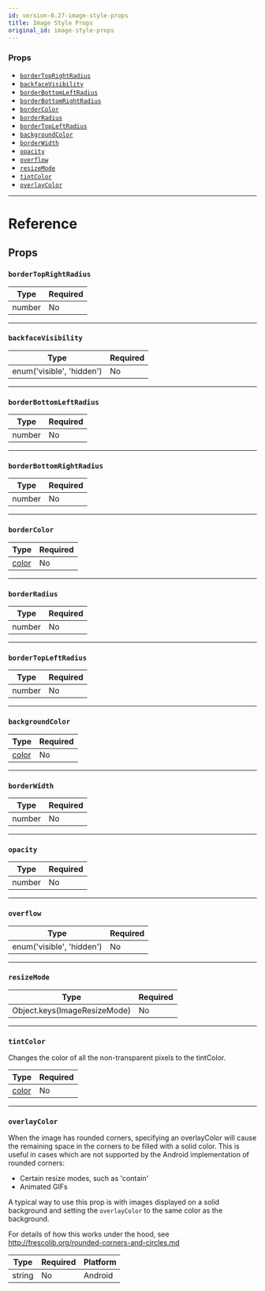 ```yaml
---
id: version-0.27-image-style-props
title: Image Style Props
original_id: image-style-props
---
```

### Props

- [`borderTopRightRadius`](image-style-props.md#bordertoprightradius)
- [`backfaceVisibility`](image-style-props.md#backfacevisibility)
- [`borderBottomLeftRadius`](image-style-props.md#borderbottomleftradius)
- [`borderBottomRightRadius`](image-style-props.md#borderbottomrightradius)
- [`borderColor`](image-style-props.md#bordercolor)
- [`borderRadius`](image-style-props.md#borderradius)
- [`borderTopLeftRadius`](image-style-props.md#bordertopleftradius)
- [`backgroundColor`](image-style-props.md#backgroundcolor)
- [`borderWidth`](image-style-props.md#borderwidth)
- [`opacity`](image-style-props.md#opacity)
- [`overflow`](image-style-props.md#overflow)
- [`resizeMode`](image-style-props.md#resizemode)
- [`tintColor`](image-style-props.md#tintcolor)
- [`overlayColor`](image-style-props.md#overlaycolor)






---

# Reference

## Props

### `borderTopRightRadius`



| Type | Required |
| - | - |
| number | No |




---

### `backfaceVisibility`



| Type | Required |
| - | - |
| enum('visible', 'hidden') | No |




---

### `borderBottomLeftRadius`



| Type | Required |
| - | - |
| number | No |




---

### `borderBottomRightRadius`



| Type | Required |
| - | - |
| number | No |




---

### `borderColor`



| Type | Required |
| - | - |
| [color](colors.md) | No |




---

### `borderRadius`



| Type | Required |
| - | - |
| number | No |




---

### `borderTopLeftRadius`



| Type | Required |
| - | - |
| number | No |




---

### `backgroundColor`



| Type | Required |
| - | - |
| [color](colors.md) | No |




---

### `borderWidth`



| Type | Required |
| - | - |
| number | No |




---

### `opacity`



| Type | Required |
| - | - |
| number | No |




---

### `overflow`



| Type | Required |
| - | - |
| enum('visible', 'hidden') | No |




---

### `resizeMode`



| Type | Required |
| - | - |
| Object.keys(ImageResizeMode) | No |




---

### `tintColor`

Changes the color of all the non-transparent pixels to the tintColor.

| Type | Required |
| - | - |
| [color](colors.md) | No |




---

### `overlayColor`

When the image has rounded corners, specifying an overlayColor will
cause the remaining space in the corners to be filled with a solid color.
This is useful in cases which are not supported by the Android
implementation of rounded corners:
  - Certain resize modes, such as 'contain'
  - Animated GIFs

A typical way to use this prop is with images displayed on a solid
background and setting the `overlayColor` to the same color
as the background.

For details of how this works under the hood, see
http://frescolib.org/rounded-corners-and-circles.md



| Type | Required | Platform |
| - | - | - |
| string | No | Android  |






